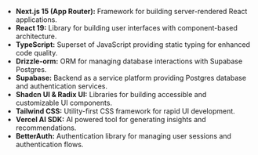 - **Next.js 15 (App Router):** Framework for building server-rendered React applications.
- **React 19:** Library for building user interfaces with component-based architecture.
- **TypeScript:** Superset of JavaScript providing static typing for enhanced code quality.
- **Drizzle-orm:** ORM for managing database interactions with Supabase Postgres.
- **Supabase:** Backend as a service platform providing Postgres database and authentication services.
- **Shadcn UI & Radix UI:** Libraries for building accessible and customizable UI components.
- **Tailwind CSS:** Utility-first CSS framework for rapid UI development.
- **Vercel AI SDK:** AI powered tool for generating insights and recommendations.
- **BetterAuth:** Authentication library for managing user sessions and authentication flows.
